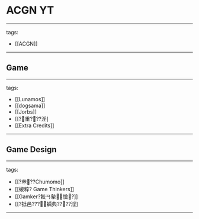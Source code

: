 ﻿---
layout: default
---

# ACGN YT

---
tags:
  - [[ACGN]]
  
---

## Game
---
tags:
  - [[Lunamos]]
  - [[dogsama]]
  - [[Jorbs]]
  - [[?重???淫]
  - [[Extra Credits]]
  
---

## Game Design
---
tags:
  - [[?芣??Chumomo]]
  - [[蝬粹? Game Thinkers]]
  - [[Gamker?餃ㄢ摰憸?]]
  - [[?抵邑???蝺典????淫]
  
---
